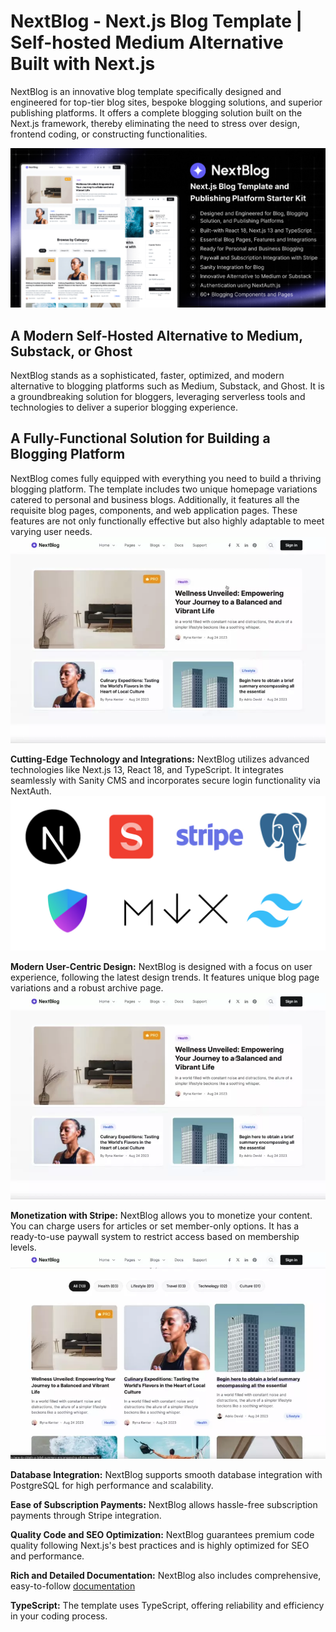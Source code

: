 # NextBlog - Next.js Blog Template | Self-hosted Medium Alternative Built with Next.js

NextBlog is an innovative blog template specifically designed and engineered for top-tier blog sites, bespoke blogging solutions, and superior publishing platforms. It offers a complete blogging solution built on the Next.js framework, thereby eliminating the need to stress over design, frontend coding, or constructing functionalities.

[![NextBlog](nextblog.jpg)](https://nextjstemplates.com/templates/nextblog)

## A Modern Self-Hosted Alternative to Medium, Substack, or Ghost
NextBlog stands as a sophisticated, faster, optimized, and modern alternative to blogging platforms such as Medium, Substack, and Ghost. It is a groundbreaking solution for bloggers, leveraging serverless tools and technologies to deliver a superior blogging experience.

## A Fully-Functional Solution for Building a Blogging Platform
NextBlog comes fully equipped with everything you need to build a thriving blogging platform. The template includes two unique homepage variations catered to personal and business blogs. Additionally, it features all the requisite blog pages, components, and web application pages. These features are not only functionally effective but also highly adaptable to meet varying user needs.
[![NextBlog Demo](components-pages.webp)](https://nextblog.nextjstemplates.com/)

**Cutting-Edge Technology and Integrations:**
NextBlog utilizes advanced technologies like Next.js 13, React 18, and TypeScript. It integrates seamlessly with Sanity CMS and incorporates secure login functionality via NextAuth.
![Tech Stacks](tech-stack-nextblog.jpg)

**Modern User-Centric Design:**
NextBlog is designed with a focus on user experience, following the latest design trends. It features unique blog page variations and a robust archive page.
![Design](design.webp)

**Monetization with Stripe:**
NextBlog allows you to monetize your content. You can charge users for articles or set member-only options. It has a ready-to-use paywall system to restrict access based on membership levels.
![Design](paywall.webp)

**Database Integration:**
NextBlog supports smooth database integration with PostgreSQL for high performance and scalability.

**Ease of Subscription Payments:**
NextBlog allows hassle-free subscription payments through Stripe integration.

**Quality Code and SEO Optimization:**
NextBlog guarantees premium code quality following Next.js's best practices and is highly optimized for SEO and performance. 

**Rich and Detailed Documentation:** 
NextBlog also includes comprehensive, easy-to-follow [documentation](https://nextjstemplates.com/docs)

**TypeScript:**
The template uses TypeScript, offering reliability and efficiency in your coding process.
